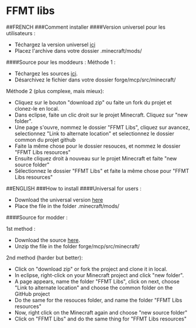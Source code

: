 FFMT libs
============

##FRENCH
###Comment installer
####Version universel pour les utilisateurs :
* Téchargez la version universel [ici](http://ci.mcnanotech.fr/job/FFMT-libs/)
* Placez l'archive dans votre dossier .minecraft/mods/

####Source pour les moddeurs :
Méthode 1 :
* Téchargez les sources [ici](http://ci.mcnanotech.fr/job/FFMT-libs/).
* Désarchivez le fichier dans votre dossier forge/mcp/src/minecraft/

Méthode 2 (plus complexe, mais mieux):
* Cliquez sur le bouton "download zip" ou faite un fork du projet et clonez-le en local.
* Dans eclipse, faite un clic droit sur le projet Minecraft. Cliquez sur "new folder".
* Une page s'ouvre, nommez le dossier "FFMT Libs", cliquez sur avancez, selectionnez "Link to alternate location" et selectionnez le dossier common du projet github
* Faite la même chose pour le dossier resouces, et nommez le dossier "FFMT Libs resources"
* Ensuite cliquez droit à nouveau sur le projet Minecraft et faite "new source folder"
* Sélectionnez le dossier "FFMT Libs" et faite la même chose pour "FFMT Libs resources"

##ENGLISH
###How to install
####Universal for users :
* Download the universal version [here](http://ci.mcnanotech.fr/job/FFMT-libs/)
* Place the file in the folder .minecraft/mods/


####Source for modder :

1st method :
* Download the source [here](http://ci.mcnanotech.fr/job/FFMT-libs/).
* Unzip the file in the folder forge/mcp/src/minecraft/
 
2nd method (harder but better):
* Click on "download zip" or fork the project and clone it in local.
* In eclipse, right-click on your Minecraft project and click "new folder".
* A page appears, name the folder "FFMT Libs", click on next, choose "Link to alternate location" and choose the common folder on the GitHub project
* Do the same for the resouces folder, and name the folder "FFMT Libs resources"
* Now, right click on the Minecraft again and choose "new source folder"
* Click on "FFMT Libs" and do the same thing for "FFMT Libs resources"
